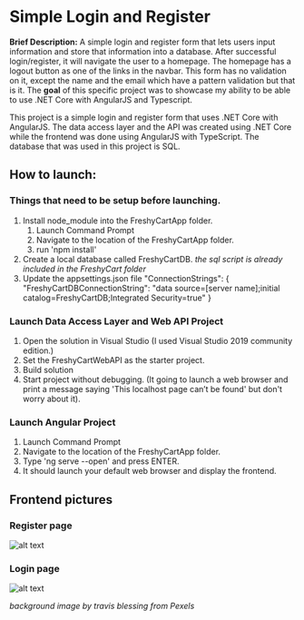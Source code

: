 # Simple Login and Register
**Brief Description:** A simple login and register form that lets users input information and store that information into a database. After successful login/register, it will navigate the user to a homepage. The homepage has a logout button as one of the links in the navbar. This form has no validation on it, except the name and the email which have a pattern validation but that is it. The **goal** of this specific project was to showcase my ability to be able to use .NET Core with AngularJS and Typescript. 

This project is a simple login and register form that uses .NET Core with AngularJS.
The data access layer and the API was created using .NET Core while the frontend was done using AngularJS with TypeScript. 
The database that was used in this project is SQL.

## How to launch: 
### Things that need to be setup before launching. 

1. Install node_module into the FreshyCartApp folder. 
    1. Launch Command Prompt
    2. Navigate to the location of the FreshyCartApp folder. 
    3. run 'npm install'
2. Create a local database called FreshyCartDB. *the sql script is already included in the FreshyCart folder*
3. Update the appsettings.json file
"ConnectionStrings": {
    "FreshyCartDBConnectionString": "data source=[server name];initial catalog=FreshyCartDB;Integrated Security=true"
  }

### Launch Data Access Layer and Web API Project

1. Open the solution in Visual Studio (I used Visual Studio 2019 community edition.)
2. Set the FreshyCartWebAPI as the starter project.
3. Build solution
4. Start project without debugging. (It going to launch a web browser and print a message saying 'This localhost page can’t be found' but don't worry about it).  

### Launch Angular Project
1. Launch Command Prompt
2. Navigate to the location of the FreshyCartApp folder. 
3. Type 'ng serve --open' and press ENTER.
4. It should launch your default web browser and display the frontend. 


## Frontend pictures 

### Register page
![alt text](https://github.com/abdinassirmuse/.NET-Core-with-Angular-JS---Projects/blob/master/Simple%20Login%20and%20Register/FreshyCart/frontend%20images/register.PNG)

### Login page
![alt text](https://github.com/abdinassirmuse/.NET-Core-with-Angular-JS---Projects/blob/master/Simple%20Login%20and%20Register/FreshyCart/frontend%20images/login.PNG)

*background image by travis blessing from Pexels*

